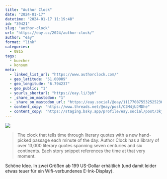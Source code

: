 ```yaml
---
title: "Author Clock"
date: "2024-01-17"
datetime: "2024-01-17 11:19:48"
id: "39421"
slug: "author-clock"
url: "https://eay.cc/2024/author-clock/"
author: "eay"
format: "link"
categories:
  - 0815
tags:
  - buecher
  - konsum
meta:
  - linked_list_url: "https://www.authorclock.com/"
  - geo_latitude: "51.00009"
  - geo_longitude: "6.794237"
  - geo_public: "1"
  - yourls_shorturl: "https://eay.li/3ph"
  - _share_on_mastodon: "1"
  - _share_on_mastodon_url: "https://eay.social/@eay/111770875532525230"
  - content_copy: "https://www.threads.net/@eay/post/C2M4jUJMDhe"
  - content_copy: "https://staging.bsky.app/profile/eay.social/post/3kj6afchpb222"
---
```


![](https://eay.cc/uploads/2024/authorclock.jpg)

> The clock that tells time through literary quotes with a new hand-picked passage each minute of the day. Author Clock has a library of over 13,000 literary quotes spanning seven centuries and six continents. Each story snippet references the time at that very moment.

Schöne Idee. In zwei Größen ab 199 US-Dollar erhältlich (und damit leider etwas teuer für ein Wifi-verbundenes E-Ink-Display).
